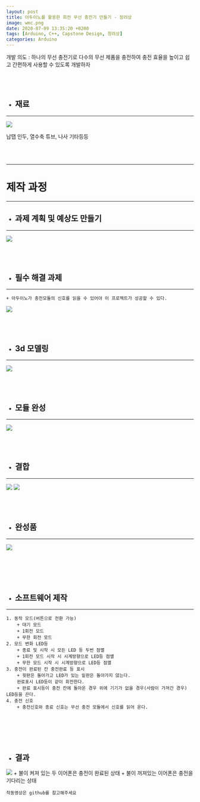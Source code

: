 ```yaml
---
layout: post
title: 아두이노를 활용한 회전 무선 충전기 만들기 - 장려상
image: wmc.png
date: 2020-07-09 13:35:20 +0200
tags: [Arduino, C++, Capstone Design, 장려상]
categories: Arduino
---
```


개발 의도 : 하나의 무선 충전기로 다수의 무선 제품을 충전하여 충전 효율을 높이고 쉽고 간편하게 사용할 수 있도록 개발하자
<br><br><br><br>

+ ## 재료
___
![]({{site.baseurl}}/images/Charger/Material.PNG)

납땝 인두, 열수축 튜브, 나사 기타등등
<br><br><br><br>

___
# 제작 과정
___


+ ## 과제 계획 및 예상도 만들기
___

![]({{site.baseurl}}/images/Charger/plan.PNG)
<br><br><br><br>

+ ## 필수 해결 과제
___
    + 아두이노가 충전모듈의 신호를 읽을 수 있어야 이 프로젝트가 성공할 수 있다.

![]({{site.baseurl}}/images/Charger/wmc_c.PNG)
<br><br><br><br>

+ ## 3d 모델링
___

![]({{site.baseurl}}/images/Charger/3d.PNG)
<br><br><br><br>

+ ## 모듈 완성
___

![]({{site.baseurl}}/images/Charger/Module.PNG)
<br><br><br><br>

+ ## 결합
___

![]({{site.baseurl}}/images/Charger/Support.PNG)
![]({{site.baseurl}}/images/Charger/combine.PNG)
<br><br><br><br>

+ ## 완성품
___

![]({{site.baseurl}}/images/Charger/Support.PNG)

<br><br><br><br>

+ ## 소프트웨어 제작
___
    1. 동작 모드(버튼으로 전환 가능) 
        + 대기 모드
        + 1회전 모드
        + 무한 회전 모드
    2. 모드 변화 LED등
        + 종료 및 시작 시 모든 LED 등 두번 점멸 
        + 1회전 모드 시작 시 시계방향으로 LED등 점멸
        + 무한 모드 시작 시 시계방향으로 LED등 점멸
    3. 충전이 완료된 칸 충전완료 등 표시
        + 윗판은 돌아가고 LED가 있는 밑판은 돌아가지 않는다.
        완료표시 LED등이 같이 회전한다.
        + 완료 표시등이 충전 칸에 돌아온 경우 위에 기기가 없을 경우(사람이 가져간 경우) LED등을 끈다.
    4. 충전 신호
        + 충전신호와 종료 신호는 무선 충전 모듈에서 신호를 읽어 온다. 
<br><br><br><br>


+ ## 결과
![]({{site.baseurl}}/images/Charger/ing.png)
    + 불이 켜져 있는 두 이어폰은 충전이 완료된 상태
    + 불이 꺼져있는 이어폰은 충전을 기다리는 상태
    
    작동영상은 github를 참고해주세요


    
    



